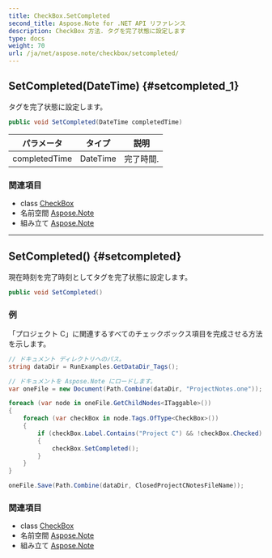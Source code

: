 ```yaml
---
title: CheckBox.SetCompleted
second_title: Aspose.Note for .NET API リファレンス
description: CheckBox 方法. タグを完了状態に設定します
type: docs
weight: 70
url: /ja/net/aspose.note/checkbox/setcompleted/
---
```

## SetCompleted(DateTime) {#setcompleted_1}

タグを完了状態に設定します。

```csharp
public void SetCompleted(DateTime completedTime)
```

| パラメータ | タイプ | 説明 |
| --- | --- | --- |
| completedTime | DateTime | 完了時間. |

### 関連項目

* class [CheckBox](../)
* 名前空間 [Aspose.Note](../../checkbox/)
* 組み立て [Aspose.Note](../../../)

---

## SetCompleted() {#setcompleted}

現在時刻を完了時刻としてタグを完了状態に設定します。

```csharp
public void SetCompleted()
```

### 例

「プロジェクト C」に関連するすべてのチェックボックス項目を完成させる方法を示します。

```csharp
// ドキュメント ディレクトリへのパス。
string dataDir = RunExamples.GetDataDir_Tags();

// ドキュメントを Aspose.Note にロードします。
var oneFile = new Document(Path.Combine(dataDir, "ProjectNotes.one"));

foreach (var node in oneFile.GetChildNodes<ITaggable>())
{
    foreach (var checkBox in node.Tags.OfType<CheckBox>())
    {
        if (checkBox.Label.Contains("Project C") && !checkBox.Checked)
        {
            checkBox.SetCompleted();
        }
    }
}

oneFile.Save(Path.Combine(dataDir, ClosedProjectCNotesFileName));
```

### 関連項目

* class [CheckBox](../)
* 名前空間 [Aspose.Note](../../checkbox/)
* 組み立て [Aspose.Note](../../../)



